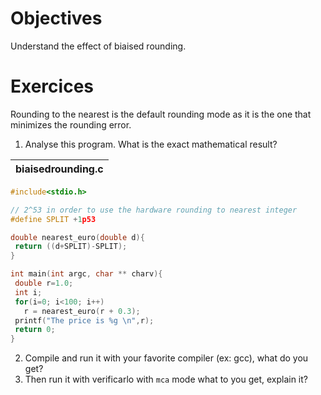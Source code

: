 # Objectives
Understand the effect of biaised rounding.

# Exercices 
Rounding to the nearest is the default rounding mode as it is the one that minimizes the rounding error.

1. Analyse this program. What is the exact mathematical result?

| biaisedrounding.c |
| -------- |
```C
#include<stdio.h>

// 2^53 in order to use the hardware rounding to nearest integer
#define SPLIT +1p53 

double nearest_euro(double d){
 return ((d+SPLIT)-SPLIT);
}

int main(int argc, char ** charv){
 double r=1.0;
 int i;
 for(i=0; i<100; i++)
   r = nearest_euro(r + 0.3); 
 printf("The price is %g \n",r);
 return 0; 
}
```
2. Compile and run it with your favorite compiler (ex: gcc), what do you get? 
3. Then run it with verificarlo with `mca` mode what to you get, explain it?